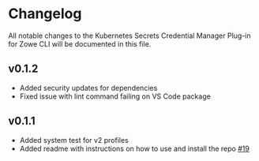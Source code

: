 # Changelog

All notable changes to the Kubernetes Secrets Credential Manager Plug-in for Zowe CLI will be documented in this file.

## v0.1.2

- Added security updates for dependencies
- Fixed issue with lint command failing on VS Code package

## v0.1.1

- Added system test for v2 profiles
- Added readme with instructions on how to use and install the repo [#19](https://github.com/zowe/zowe-cli-secrets-for-kubernetes/issues/19)
